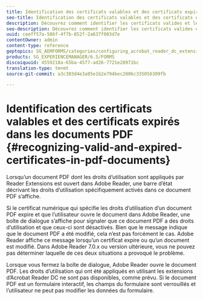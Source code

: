 ```yaml
---
title: Identification des certificats valables et des certificats expirés dans les documents PDF
seo-title: Identification des certificats valables et des certificats expirés dans les documents PDF
description: Découvrez comment identifier les certificats valides et les certificats arrivés à expiration dans les documents PDF.
seo-description: Découvrez comment identifier les certificats valides et les certificats arrivés à expiration dans les documents PDF.
uuid: ceeff57a-586f-4f7b-852f-2a637f003d7e
contentOwner: admin
content-type: reference
geptopics: SG_AEMFORMS/categories/configuring_acrobat_reader_dc_extensions
products: SG_EXPERIENCEMANAGER/6.5/FORMS
discoiquuid: 4559218a-65ba-4577-ad26-7721e28971bc
translation-type: tm+mt
source-git-commit: a3c303d4e3a85e1b2e794bec2006c335056309fb

---
```



# Identification des certificats valables et des certificats expirés dans les documents PDF {#recognizing-valid-and-expired-certificates-in-pdf-documents}

Lorsqu’un document PDF dont les droits d’utilisation sont appliqués par Reader Extensions est ouvert dans Adobe Reader, une barre d’état décrivant les droits d’utilisation spécifiquement activés dans ce document PDF s’affiche.

Si le certificat numérique qui spécifie les droits d’utilisation d’un document PDF expire et que l’utilisateur ouvre le document dans Adobe Reader, une boîte de dialogue s’affiche pour signaler que ce document PDF a des droits d’utilisation et que ceux-ci sont désactivés. Bien que le message indique que le document PDF a été modifié, cela n’est pas forcément le cas. Adobe Reader affiche ce message lorsqu’un certificat expire ou qu’un document est modifié. Dans Adobe Reader 7.0.x ou version ultérieure, vous ne pouvez pas déterminer laquelle de ces deux situations a provoqué le problème.

Lorsque vous fermez la boîte de dialogue, Adobe Reader ouvre le document PDF. Les droits d’utilisation qui ont été appliqués en utilisant les extensions d’Acrobat Reader DC ne sont pas disponibles, comme prévu. Si le document PDF est un formulaire interactif, les champs du formulaire sont verrouillés et l’utilisateur ne peut pas modifier les données du formulaire.
